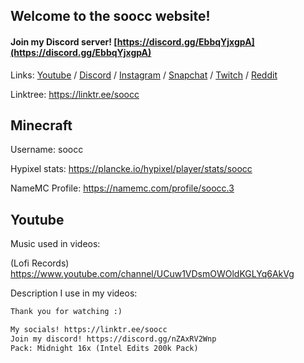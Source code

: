 ## Welcome to the soocc website!

#### Join my Discord server! [https://discord.gg/EbbqYjxgpA](https://discord.gg/EbbqYjxgpA)

Links:
[Youtube](https://www.youtube.com/channel/UCaO5k5qvFP-w4cZX2u_LNWw) / [Discord](https://discordapp.com/users/616294132973043767) / [Instagram](https://www.instagram.com/sooccly/) / 
[Snapchat](https://www.snapchat.com/add/sooccly) / 
[Twitch](https://www.twitch.tv/sooccd) / [Reddit](https://www.reddit.com/user/soocc)

Linktree: https://linktr.ee/soocc

## Minecraft
Username: soocc

Hypixel stats: https://plancke.io/hypixel/player/stats/soocc

NameMC Profile: https://namemc.com/profile/soocc.3

## Youtube
Music used in videos:

(Lofi Records) https://www.youtube.com/channel/UCuw1VDsmOWOldKGLYq6AkVg

Description I use in my videos:
```markdown
Thank you for watching :)

My socials! https://linktr.ee/soocc
Join my discord! https://discord.gg/nZAxRV2Wnp
Pack: Midnight 16x (Intel Edits 200k Pack)
```
